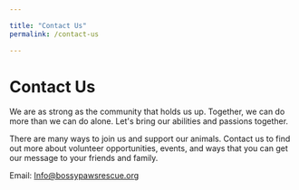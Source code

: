```yaml
---

title: "Contact Us"  
permalink: /contact-us

---
```


# Contact Us

We are as strong as the community that holds us up. Together, we can do more than we can do alone. Let's bring our abilities and passions together.

There are many ways to join us and support our animals. Contact us to find out more about volunteer opportunities, events, and ways that you can get our message to your friends and family.

Email: [Info@bossypawsrescue.org](mailto:Info@bossypawsrescue.org)
